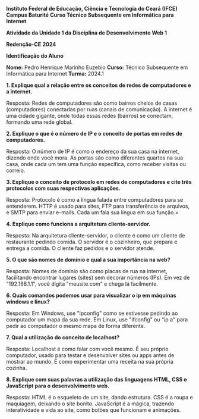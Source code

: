 **Instituto Federal de Educação, Ciência e Tecnologia do Ceará (IFCE)**
**Campus Baturité**
**Curso Técnico Subsequente em Informática para Internet**

**Atividade da Unidade 1 da Disciplina de Desenvolvimento Web 1**

**Redenção-CE**
**2024**

**Identificação do Aluno**

**Nome:** Pedro Henrique Marinho Euzebio
**Curso:** Técnico Subsequente em Informática para Internet
**Turma:** 2024.1

**1. Explique qual a relação entre os conceitos de redes de computadores e a internet.**

Resposta: Redes de computadores são como bairros cheios de casas (computadores) conectadas por ruas (canais de comunicação). A internet é uma cidade gigante, onde todas essas redes (bairros) se conectam, formando uma rede global.

**2. Explique o que é o número de IP e o conceito de portas em redes de computadores.**

Resposta: O número de IP é como o endereço da sua casa na internet, dizendo onde você mora. As portas são como diferentes quartos na sua casa, onde cada um tem uma função específica, como receber visitas ou correio.

**3. Explique o conceito de protocolo em redes de computadores e cite três protocolos com suas respectivas aplicações.**

Resposta: Protocolo é como a língua falada entre computadores para se entenderem. HTTP é usado para sites, FTP para transferência de arquivos, e SMTP para enviar e-mails. Cada um fala sua língua em sua função.>

**4. Explique como funciona a arquitetura cliente-servidor.**

Resposta: Na arquitetura cliente-servidor, o cliente é como um cliente de restaurante pedindo comida. O servidor é o cozinheiro, que prepara e entrega a comida. O cliente faz pedidos e o servidor atende.

**5. O que são nomes de domínio e qual a sua importância na web?**

Resposta: Nomes de domínio são como placas de rua na internet, facilitando encontrar lugares (sites) sem decorar números (IPs). Em vez de "192.168.1.1", você digita "meusite.com" e chega lá facilmente.

**6. Quais comandos podemos usar para visualizar o ip em máquinas windows e linux?**

Resposta: Em Windows, use "ipconfig" como se estivesse pedindo ao computador um mapa da sua rede. Em Linux, use "ifconfig" ou "ip a" para pedir ao computador o mesmo mapa de forma diferente.

**7. Qual a utilização do conceito de localhost?**

Resposta: Localhost é como falar com você mesmo. É seu próprio computador, usado para testar e desenvolver sites ou apps antes de mostrar ao mundo. É como experimentar uma receita na sua própria cozinha.

**8. Explique com suas palavras a utilização das linguagens HTML, CSS e JavaScript para o desenvolvimento web.**

Resposta: HTML é o esqueleto de um site, dando estrutura. CSS é a roupa e maquiagem, deixando o site bonito. JavaScript é a mágica, trazendo interatividade e vida ao site, como botões que funcionam e animações.
